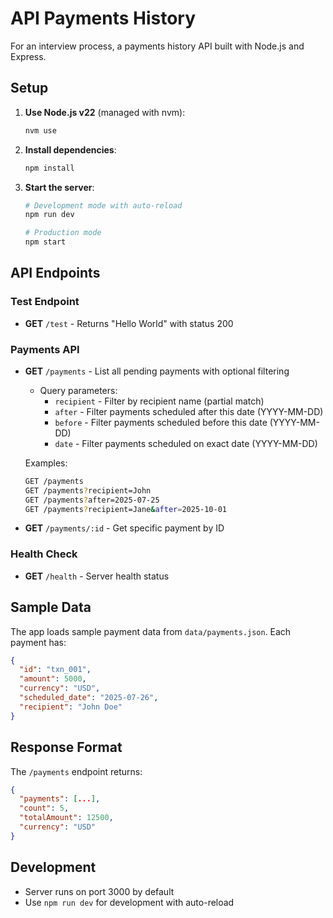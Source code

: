 # API Payments History

For an interview process, a payments history API built with Node.js and Express.

## Setup

1. **Use Node.js v22** (managed with nvm):
   ```bash
   nvm use
   ```

2. **Install dependencies**:
   ```bash
   npm install
   ```

3. **Start the server**:
   ```bash
   # Development mode with auto-reload
   npm run dev
   
   # Production mode
   npm start
   ```

## API Endpoints

### Test Endpoint
- **GET** `/test` - Returns "Hello World" with status 200

### Payments API
- **GET** `/payments` - List all pending payments with optional filtering
  - Query parameters:
    - `recipient` - Filter by recipient name (partial match)
    - `after` - Filter payments scheduled after this date (YYYY-MM-DD)
    - `before` - Filter payments scheduled before this date (YYYY-MM-DD)
    - `date` - Filter payments scheduled on exact date (YYYY-MM-DD)
  
  Examples:
  ```bash
  GET /payments
  GET /payments?recipient=John
  GET /payments?after=2025-07-25
  GET /payments?recipient=Jane&after=2025-10-01
  ```

- **GET** `/payments/:id` - Get specific payment by ID

### Health Check
- **GET** `/health` - Server health status

## Sample Data

The app loads sample payment data from `data/payments.json`. Each payment has:
```json
{
  "id": "txn_001",
  "amount": 5000,
  "currency": "USD",
  "scheduled_date": "2025-07-26",
  "recipient": "John Doe"
}
```

## Response Format

The `/payments` endpoint returns:
```json
{
  "payments": [...],
  "count": 5,
  "totalAmount": 12500,
  "currency": "USD"
}
```

## Development

- Server runs on port 3000 by default
- Use `npm run dev` for development with auto-reload
